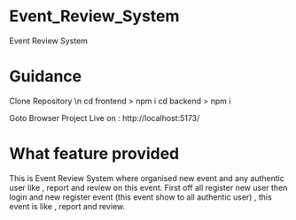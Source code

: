 # Event_Review_System
 Event Review System

# Guidance
 Clone Repository \n
 cd frontend > npm i
 cd backend > npm i

 Goto Browser Project Live on : http://localhost:5173/

# What feature provided
 This is Event Review System where organised new event and any authentic user like , report and review on this event.
 First off all register new user then login and new register event (this event show to all authentic user) , 
 this event is like , report and review.
